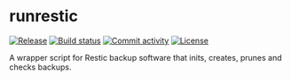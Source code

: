 # runrestic

[![Release](https://img.shields.io/github/v/release/sinnwerkstatt/runrestic)](https://img.shields.io/github/v/release/sinnwerkstatt/runrestic)
[![Build status](https://img.shields.io/github/actions/workflow/status/sinnwerkstatt/runrestic/main.yml?branch=main)](https://github.com/sinnwerkstatt/runrestic/actions/workflows/main.yml?query=branch%3Amain)
[![Commit activity](https://img.shields.io/github/commit-activity/m/sinnwerkstatt/runrestic)](https://img.shields.io/github/commit-activity/m/sinnwerkstatt/runrestic)
[![License](https://img.shields.io/github/license/sinnwerkstatt/runrestic)](https://img.shields.io/github/license/sinnwerkstatt/runrestic)

A wrapper script for Restic backup software that inits, creates, prunes and checks backups.
